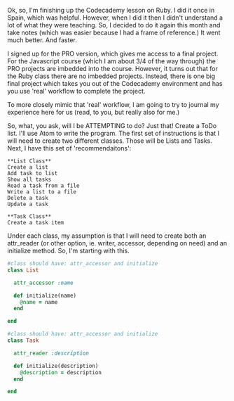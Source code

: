 Ok, so, I'm finishing up the Codecademy lesson on Ruby. I did it once in Spain, which was helpful. However, when I did it then I didn't understand a lot of what they were teaching. So, I decided to do it again this month and take notes (which was easier because I had a frame of reference.) It went much better. And faster.

I signed up for the PRO version, which gives me access to a final project. For the Javascript course (which I am about 3/4 of the way through) the PRO projects are imbedded into the course. However, it turns out that for the Ruby class there are no imbedded projects. Instead, there is one big final project which takes you out of the Codecademy environment and has you use 'real' workflow to complete the project.

To more closely mimic that 'real' workflow, I am going to try to journal my experience here for us (read, to you, but really also for me.)

So, what, you ask, will I be ATTEMPTING to do? Just that! Create a ToDo list. I'll use Atom to write the program. The first set of instructions is that I will need to create two different classes. Those will be Lists and Tasks. Next, I have this set of 'recommendaitons': 

    **List Class**
    Create a list
    Add task to list
    Show all tasks
    Read a task from a file
    Write a list to a file
    Delete a task
    Update a task
    
    **Task Class**
    Create a task item

Under each class, my assumption is that I will need to create both an attr_reader (or other option, ie. writer, accessor, depending on need) and an initialize method. So, I'm starting with this. 

```ruby
#class should have: attr_accessor and initialize
class List

  attr_accessor :name

  def initialize(name)
    @name = name
  end

end

#class should have: attr_accessor and initialize
class Task

  attr_reader :description

  def initialize(description)
    @description = description
  end

end
```
